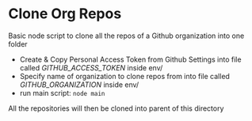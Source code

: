 # Clone Org Repos

Basic node script to clone all the repos of a Github organization into one folder

  - Create & Copy Personal Access Token from Github Settings into file called *GITHUB_ACCESS_TOKEN* inside env/
  - Specify name of organization to clone repos from into file called *GITHUB_ORGANIZATION* inside env/
  - run main script: `node main`

All the repositories will then be cloned into parent of this directory
